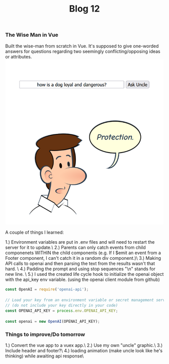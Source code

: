 ﻿---
layout: post
title: Blog 12
---
### The Wise Man in Vue
Built the wise-man from scratch in Vue. It's supposed to give one-worded answers for questions regarding two seemingly conflicting/opposing ideas or attributes.
<img src="/assets/images/blog12/uncle.PNG"/>

A couple of things I learned:

1.) Environment variables are put in .env files and will need to restart the server for it to update.\\
2.) Parents can only catch events from child componenets WITHIN the child components 
(e.g. If I $emit an event from a Footer component, I can't catch it in a random div component.)\\
3.) Making API calls to openai and then parsing the text from the results wasn't that hard. \\
4.) Padding the prompt and using stop sequences "\n" stands for new line. \\
5.) I used the created life cycle hook to initialize the openai object with the api_key env variable. (using the openai client module from github)

```javascript
const OpenAI = require('openai-api');

// Load your key from an environment variable or secret management service
// (do not include your key directly in your code)
const OPENAI_API_KEY = process.env.OPENAI_API_KEY;

const openai = new OpenAI(OPENAI_API_KEY);
```

### Things to improve/Do tomorrow

1.) Convert the vue app to a vuex app.\\
2.) Use my own "uncle" graphic.\\
3.) Include header and footer?\\
4.) loading animation (make uncle look like he's thinking) while awaiting api response\\